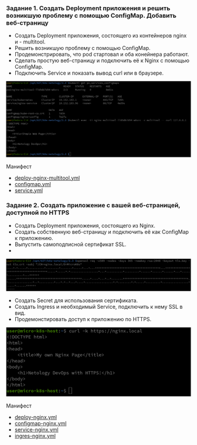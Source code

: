 ### Задание 1. Создать Deployment приложения и решить возникшую проблему с помощью ConfigMap. Добавить веб-страницу
- Создать Deployment приложения, состоящего из контейнеров nginx и - multitool.
- Решить возникшую проблему с помощью ConfigMap.
- Продемонстрировать, что pod стартовал и оба конейнера работают.
- Сделать простую веб-страницу и подключить её к Nginx с помощью ConfigMap. 
- Подключить Service и показать вывод curl или в браузере.

![alt text](1.png)

Манифест

- [deploy-nginx-multitool.yml](deploy-nginx-multitool.yml)
- [configmap.yml](configmap.yml)
- [service.yml](service.yml)

### Задание 2. Создать приложение с вашей веб-страницей, доступной по HTTPS
- Создать Deployment приложения, состоящего из Nginx.
- Создать собственную веб-страницу и подключить её как ConfigMap к приложению.
- Выпустить самоподписной сертификат SSL.
- 
![alt text](2.png)

- Создать Secret для использования сертификата.
- Создать Ingress и необходимый Service, подключить к нему SSL в вид.
- Продемонстировать доступ к приложению по HTTPS.

![alt text](3.png)

Манифест

- [deploy-nginx.yml](deploy-nginx.yml)
- [configmap-nginx.yml](configmap-nginx.yml)
- [service-nginx.yml](service-nginx.yml)
- [ingres-nginx.yml](ingres-nginx.yml)